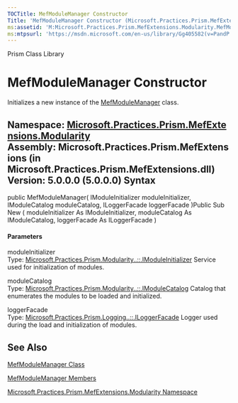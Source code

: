 ```yaml
---
TOCTitle: MefModuleManager Constructor
Title: 'MefModuleManager Constructor (Microsoft.Practices.Prism.MefExtensions.Modularity)'
ms:assetid: 'M:Microsoft.Practices.Prism.MefExtensions.Modularity.MefModuleManager.\#ctor(Microsoft.Practices.Prism.Modularity.IModuleInitializer,Microsoft.Practices.Prism.Modularity.IModuleCatalog,Microsoft.Practices.Prism.Logging.ILoggerFacade)'
ms:mtpsurl: 'https://msdn.microsoft.com/en-us/library/Gg405582(v=PandP.50)'
---
```


Prism Class Library

MefModuleManager Constructor
============================

Initializes a new instance of the [MefModuleManager](https://msdn.microsoft.com/t:microsoft.practices.prism.mefextensions.modularity.mefmodulemanager) class.

**Namespace:** [Microsoft.Practices.Prism.MefExtensions.Modularity](https://msdn.microsoft.com/n:microsoft.practices.prism.mefextensions.modularity)
**Assembly:** Microsoft.Practices.Prism.MefExtensions (in Microsoft.Practices.Prism.MefExtensions.dll) Version: 5.0.0.0 (5.0.0.0)
Syntax
------

<span id="syntaxToggle"></span>public MefModuleManager( IModuleInitializer moduleInitializer, IModuleCatalog moduleCatalog, ILoggerFacade loggerFacade )Public Sub New ( moduleInitializer As IModuleInitializer, moduleCatalog As IModuleCatalog, loggerFacade As ILoggerFacade )
#### Parameters

moduleInitializer  
Type: [Microsoft.Practices.Prism.Modularity..::.IModuleInitializer](https://msdn.microsoft.com/t:microsoft.practices.prism.modularity.imoduleinitializer)
Service used for initialization of modules.

<!-- -->

moduleCatalog  
Type: [Microsoft.Practices.Prism.Modularity..::.IModuleCatalog](https://msdn.microsoft.com/t:microsoft.practices.prism.modularity.imodulecatalog)
Catalog that enumerates the modules to be loaded and initialized.

<!-- -->

loggerFacade  
Type: [Microsoft.Practices.Prism.Logging..::.ILoggerFacade](https://msdn.microsoft.com/t:microsoft.practices.prism.logging.iloggerfacade)
Logger used during the load and initialization of modules.

See Also
--------

<span id="seeAlsoToggle"></span>
[MefModuleManager Class](https://msdn.microsoft.com/t:microsoft.practices.prism.mefextensions.modularity.mefmodulemanager)

[MefModuleManager Members](https://msdn.microsoft.com/allmembers.t:microsoft.practices.prism.mefextensions.modularity.mefmodulemanager)

[Microsoft.Practices.Prism.MefExtensions.Modularity Namespace](https://msdn.microsoft.com/n:microsoft.practices.prism.mefextensions.modularity)
